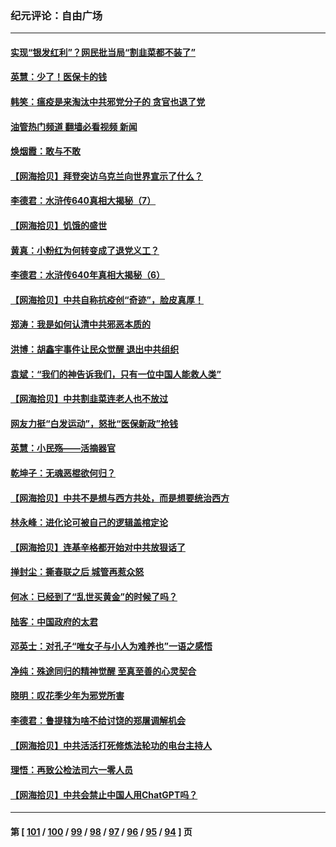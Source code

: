 ### 纪元评论：自由广场
---
#### [实现“银发红利”？网民批当局“割韭菜都不装了”](../../pages/nsc993/n13935937.md?02240330) 
#### [英慧：少了！医保卡的钱](../../pages/nsc993/n13935476.md?02240330) 
#### [韩笑：瘟疫是来淘汰中共邪党分子的 贪官也退了党](../../pages/nsc993/n13935459.md?02240330) 
#### [油管热门频道 翻墙必看视频 新闻](ok?02240330)
#### [焕烟霞：敢与不敢](../../pages/nsc993/n13935368.md?02240330) 
#### [【网海拾贝】拜登突访乌克兰向世界宣示了什么？](../../pages/nsc993/n13935345.md?02240330) 
#### [李德君：水浒传640真相大揭秘（7）](../../pages/nsc993/n13935185.md?02240330) 
#### [【网海拾贝】饥饿的盛世](../../pages/nsc993/n13934650.md?02240330) 
#### [黄真：小粉红为何转变成了退党义工？](../../pages/nsc993/n13933749.md?02240330) 
#### [李德君：水浒传640年真相大揭秘（6）](../../pages/nsc993/n13933774.md?02240330) 
#### [【网海拾贝】中共自称抗疫创“奇迹”，脸皮真厚！](../../pages/nsc993/n13933756.md?02240330) 
#### [郑涛：我是如何认清中共邪恶本质的](../../pages/nsc993/n13933632.md?02240330) 
#### [洪博：胡鑫宇事件让民众觉醒 退出中共组织](../../pages/nsc993/n13933571.md?02240330) 
#### [袁斌：“我们的神告诉我们，只有一位中国人能救人类”](../../pages/nsc993/n13933240.md?02240330) 
#### [【网海拾贝】中共割韭菜连老人也不放过](../../pages/nsc993/n13933148.md?02240330) 
#### [网友力挺“白发运动”，怒批“医保新政”抢钱](../../pages/nsc993/n13932475.md?02240330) 
#### [英慧：小民殇——活摘器官](../../pages/nsc993/n13931859.md?02240330) 
#### [乾坤子：无魂恶棍欲何归？](../../pages/nsc993/n13931878.md?02240330) 
#### [【网海拾贝】中共不是想与西方共处，而是想要统治西方](../../pages/nsc993/n13931736.md?02240330) 
#### [林永峰：进化论可被自己的逻辑盖棺定论](../../pages/nsc993/n13930862.md?02240330) 
#### [【网海拾贝】连基辛格都开始对中共放狠话了](../../pages/nsc993/n13930756.md?02240330) 
#### [掸封尘：撕春联之后 城管再惹众怒](../../pages/nsc993/n13930154.md?02240330) 
#### [何冰：已经到了“乱世买黄金”的时候了吗？](../../pages/nsc993/n13930205.md?02240330) 
#### [陆客：中国政府的太君](../../pages/nsc993/n13930190.md?02240330) 
#### [邓英士：对孔子“唯女子与小人为难养也”一语之感悟](../../pages/nsc993/n13929997.md?02240330) 
#### [净纯：殊途同归的精神觉醒 至真至善的心灵契合](../../pages/nsc993/n13930109.md?02240330) 
#### [晓明：叹花季少年为邪党所害](../../pages/nsc993/n13929781.md?02240330) 
#### [李德君：鲁提辖为啥不给讨饶的郑屠调解机会](../../pages/nsc993/n13929491.md?02240330) 
#### [【网海拾贝】中共活活打死修炼法轮功的电台主持人](../../pages/nsc993/n13929464.md?02240330) 
#### [理悟：再致公检法司六一零人员](../../pages/nsc993/n13928341.md?02240330) 
#### [【网海拾贝】中共会禁止中国人用ChatGPT吗？](../../pages/nsc993/n13927568.md?02240330) 

---
#### 第 [ [101](./101.md?02240330) / [100](./100.md?02240330) / [99](./99.md?02240330) / [98](./98.md?02240330) / [97](./97.md?02240330) / [96](./96.md?02240330) / [95](./95.md?02240330) / [94](./94.md?02240330) ] 页
